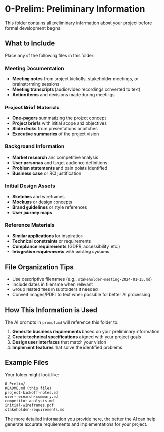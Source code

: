 # 0-Prelim: Preliminary Information

This folder contains all preliminary information about your project before formal development begins.

## What to Include

Place any of the following files in this folder:

### Meeting Documentation
- **Meeting notes** from project kickoffs, stakeholder meetings, or brainstorming sessions
- **Meeting transcripts** (audio/video recordings converted to text)
- **Action items** and decisions made during meetings

### Project Brief Materials
- **One-pagers** summarizing the project concept
- **Project briefs** with initial scope and objectives
- **Slide decks** from presentations or pitches
- **Executive summaries** of the project vision

### Background Information
- **Market research** and competitive analysis
- **User personas** and target audience definitions
- **Problem statements** and pain points identified
- **Business case** or ROI justification

### Initial Design Assets
- **Sketches** and wireframes
- **Mockups** or design concepts
- **Brand guidelines** or style references
- **User journey maps**

### Reference Materials
- **Similar applications** for inspiration
- **Technical constraints** or requirements
- **Compliance requirements** (GDPR, accessibility, etc.)
- **Integration requirements** with existing systems

## File Organization Tips

- Use descriptive filenames (e.g., `stakeholder-meeting-2024-01-15.md`)
- Include dates in filename when relevant
- Group related files in subfolders if needed
- Convert images/PDFs to text when possible for better AI processing

## How This Information is Used

The AI prompts in `prompt.md` will reference this folder to:
1. **Generate business requirements** based on your preliminary information
2. **Create technical specifications** aligned with your project goals
3. **Design user interfaces** that match your vision
4. **Implement features** that solve the identified problems

## Example Files

Your folder might look like:
```
0-Prelim/
README.md (this file)
project-kickoff-notes.md
user-research-summary.md
competitor-analysis.md
initial-wireframes.pdf
stakeholder-requirements.md
```

The more detailed information you provide here, the better the AI can help generate accurate requirements and implementations for your project.


